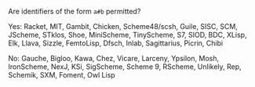 Are identifiers of the form `a#b` permitted?

Yes:  Racket, MIT, Gambit, Chicken, Scheme48/scsh, Guile, SISC, SCM, JScheme, STklos, Shoe, MiniScheme, TinyScheme, S7, SIOD, BDC, XLisp, Elk, Llava, Sizzle, FemtoLisp, Dfsch, Inlab, Sagittarius, Picrin, Chibi

No: Gauche, Bigloo, Kawa, Chez, Vicare, Larceny, Ypsilon, Mosh, IronScheme, NexJ, KSi, SigScheme, Scheme 9, RScheme, Unlikely, Rep, Schemik, SXM, Foment, Owl Lisp
